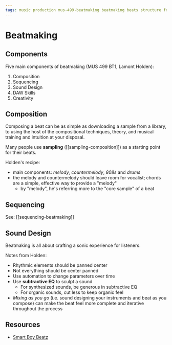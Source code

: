 ```yaml
---
tags: music production mus-499-beatmaking beatmaking beats structure form
---
```


# Beatmaking

## Components

Five main components of beatmaking (MUS 499 BT1, Lamont Holden):

1. Composition
2. Sequencing
3. Sound Design
4. DAW Skills
5. Creativity

## Composition

Composing a beat can be as simple as downloading a sample from a library, to using the host of the compositional techniques, theory, and musical training and intuition at your disposal.

Many people use **sampling** ([[sampling-composition]]) as a starting point for their beats.

Holden's recipe:

- main components: *melody*, *countermelody*, *808s* and *drums*
- the melody and countermelody should leave room for vocalist; chords are a simple, effective way to provide a "melody"
  - by "melody", he's referring more to the "core sample" of a beat

## Sequencing

See: [[sequencing-beatmaking]]

## Sound Design

Beatmaking is all about crafting a sonic experience for listeners.

Notes from Holden:

- Rhythmic elements should be panned center
- Not everything should be center panned
- Use automation to change parameters over time
- Use **subtractive EQ** to sculpt a sound
  - For synthesized sounds, be generous in subtractive EQ
  - For organic sounds, cut less to keep organic feel
- _Mixing as you go_ (i.e. sound designing your instruments and beat as you compose) can make the beat feel more complete and iterative throughout the process

## Resources

- [Smart Boy Beatz](https://smartboybeatz.com/)
